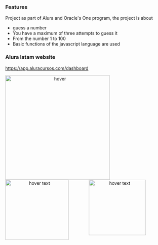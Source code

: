 ### Features
Project as part of Alura and Oracle's One program, the project is about
- guess a number
- You have a maximum of three attempts to guess it
- From the number 1 to 100
- Basic functions of the javascript language are used

### Alura latam website

https://app.aluracursos.com/dashboard


<p align="center">
  <img src="https://images.velog.io/images/kimdlzp/post/c56bd5e7-6060-47c5-b149-83a55675f73b/174854.png" width="330" title="hover" align="left">
    <img src="https://diziglobalsolution.com/wp-content/uploads/2023/04/logo-css-3-1536.png" width="200" height="190" title="hover text" align="left">
    <img src="https://upload.wikimedia.org/wikipedia/commons/thumb/9/99/Unofficial_JavaScript_logo_2.svg/1200px-Unofficial_JavaScript_logo_2.svg.png" width="180" height="175" title="hover text">
</p>


